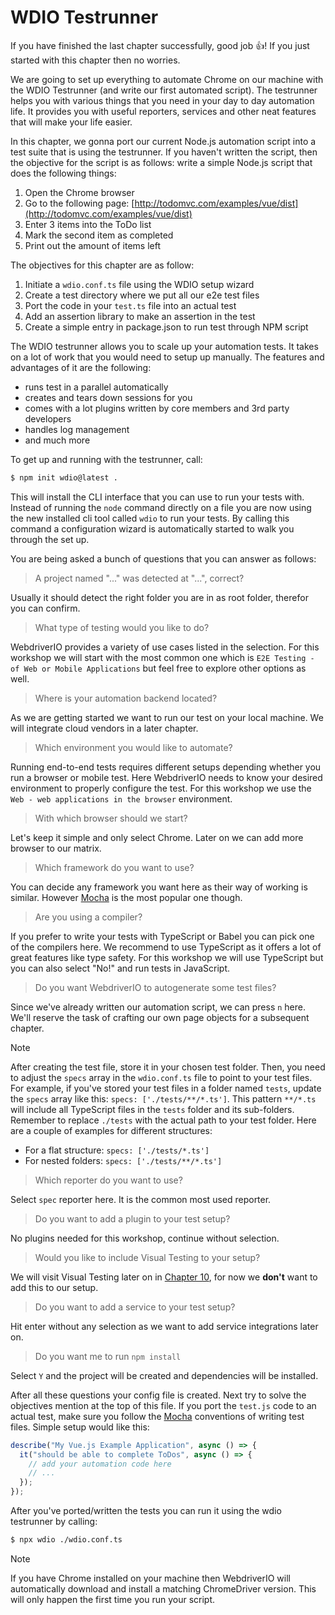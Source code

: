 # WDIO Testrunner

If you have finished the last chapter successfully, good job 👍! If you just started with this chapter then no worries.

We are going to set up everything to automate Chrome on our machine with the WDIO Testrunner (and write our first automated script). The testrunner helps you with various things that you need in your day to day automation life. It provides you with useful reporters, services and other neat features that will make your life easier.

In this chapter, we gonna port our current Node.js automation script into a test suite that is using the testrunner. If you haven't written the script, then the objective for the script is as follows: write a simple Node.js script that does the following things:

1. Open the Chrome browser
2. Go to the following page: [http://todomvc.com/examples/vue/dist](http://todomvc.com/examples/vue/dist)
3. Enter 3 items into the ToDo list
4. Mark the second item as completed
5. Print out the amount of items left

The objectives for this chapter are as follow:

1. Initiate a `wdio.conf.ts` file using the WDIO setup wizard
2. Create a test directory where we put all our e2e test files
3. Port the code in your `test.ts` file into an actual test
4. Add an assertion library to make an assertion in the test
5. Create a simple entry in package.json to run test through NPM script

The WDIO testrunner allows you to scale up your automation tests. It takes on a lot of work that you would need to setup up manually. The features and advantages of it are the following:

- runs test in a parallel automatically
- creates and tears down sessions for you
- comes with a lot plugins written by core members and 3rd party developers
- handles log management
- and much more

To get up and running with the testrunner, call:

```sh
$ npm init wdio@latest .
```

This will install the CLI interface that you can use to run your tests with. Instead of running the `node` command directly on a file you are now using the new installed cli tool called `wdio` to run your tests. By calling this command a configuration wizard is automatically started to walk you through the set up.

You are being asked a bunch of questions that you can answer as follows:

> A project named "..." was detected at "...", correct?

Usually it should detect the right folder you are in as root folder, therefor you can confirm.

> What type of testing would you like to do?

WebdriverIO provides a variety of use cases listed in the selection. For this workshop we will start with the most common one which is `E2E Testing - of Web or Mobile Applications` but feel free to explore other options as well.

> Where is your automation backend located?

As we are getting started we want to run our test on your local machine. We will integrate cloud vendors in a later chapter.

> Which environment you would like to automate?

Running end-to-end tests requires different setups depending whether you run a browser or mobile test. Here WebdriverIO needs to know your desired environment to properly configure the test. For this workshop we use the `Web - web applications in the browser` environment.

> With which browser should we start?

Let's keep it simple and only select Chrome. Later on we can add more browser to our matrix.

> Which framework do you want to use?

You can decide any framework you want here as their way of working is similar. However [Mocha](https://mochajs.org/) is the most popular one though.

> Are you using a compiler?

If you prefer to write your tests with TypeScript or Babel you can pick one of the compilers here. We recommend to use TypeScript as it offers a lot of great features like type safety. For this workshop we will use TypeScript but you can also select "No!" and run tests in JavaScript.

> Do you want WebdriverIO to autogenerate some test files?

Since we've already written our automation script, we can press `n` here. We'll reserve the task of crafting our own page objects for a subsequent chapter.

> [!NOTE]
> After creating the test file, store it in your chosen test folder. Then, you need to adjust the `specs` array in the `wdio.conf.ts` file to point to your test files. For example, if you've stored your test files in a folder named `tests`, update the `specs` array like this: `specs: ['./tests/**/*.ts']`. This pattern `**/*.ts` will include all TypeScript files in the `tests` folder and its sub-folders. Remember to replace `./tests` with the actual path to your test folder. Here are a couple of examples for different structures:
>
> - For a flat structure: `specs: ['./tests/*.ts']`
> - For nested folders: `specs: ['./tests/**/*.ts']`

> Which reporter do you want to use?

Select `spec` reporter here. It is the common most used reporter.

> Do you want to add a plugin to your test setup?

No plugins needed for this workshop, continue without selection.

> Would you like to include Visual Testing to your setup?

We will visit Visual Testing later on in [Chapter 10](./chapter_10.md), for now we **don't** want to add this to our setup.

> Do you want to add a service to your test setup?

Hit enter without any selection as we want to add service integrations later on.

> Do you want me to run `npm install`

Select `Y` and the project will be created and dependencies will be installed.

After all these questions your config file is created. Next try to solve the objectives mention at the top of this file. If you port the `test.js` code to an actual test, make sure you follow the [Mocha](https://mochajs.org/) conventions of writing test files. Simple setup would like this:

```js
describe("My Vue.js Example Application", async () => {
  it("should be able to complete ToDos", async () => {
    // add your automation code here
    // ...
  });
});
```

After you've ported/written the tests you can run it using the wdio testrunner by calling:

```sh
$ npx wdio ./wdio.conf.ts
```

> [!NOTE]
> If you have Chrome installed on your machine then WebdriverIO will automatically download and install a matching ChromeDriver version. This will only happen the first time you run your script.
